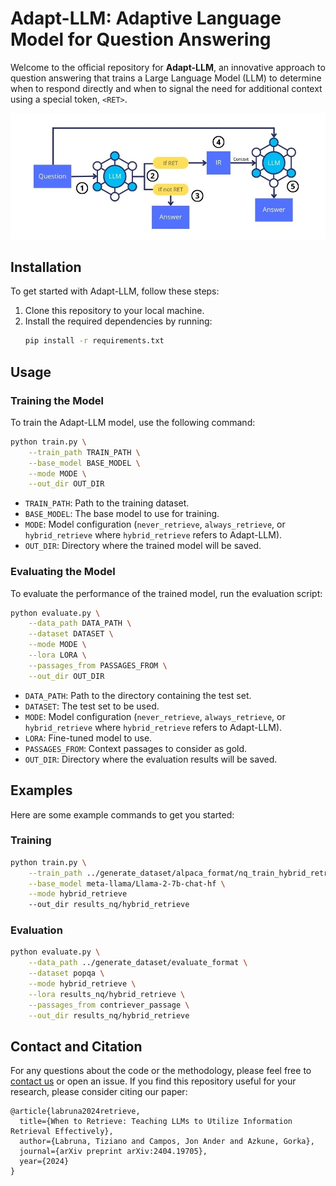# Adapt-LLM: Adaptive Language Model for Question Answering

Welcome to the official repository for **Adapt-LLM**, an innovative approach to question answering that trains a Large Language Model (LLM) to determine when to respond directly and when to signal the need for additional context using a special token, `<RET>`.

![The inference process of ADAPT-LLM](adapt_llm.jpg)

## Installation

To get started with Adapt-LLM, follow these steps:

1. Clone this repository to your local machine.
2. Install the required dependencies by running:
    ```bash
    pip install -r requirements.txt
    ```

## Usage

### Training the Model

To train the Adapt-LLM model, use the following command:

```bash
python train.py \
    --train_path TRAIN_PATH \
    --base_model BASE_MODEL \
    --mode MODE \
    --out_dir OUT_DIR
```

- `TRAIN_PATH`: Path to the training dataset.
- `BASE_MODEL`: The base model to use for training.
- `MODE`: Model configuration (`never_retrieve`, `always_retrieve`, or `hybrid_retrieve` where `hybrid_retrieve` refers to Adapt-LLM).
- `OUT_DIR`: Directory where the trained model will be saved.

### Evaluating the Model

To evaluate the performance of the trained model, run the evaluation script:

```bash
python evaluate.py \
    --data_path DATA_PATH \
    --dataset DATASET \
    --mode MODE \
    --lora LORA \
    --passages_from PASSAGES_FROM \
    --out_dir OUT_DIR
```

- `DATA_PATH`: Path to the directory containing the test set.
- `DATASET`: The test set to be used.
- `MODE`: Model configuration (`never_retrieve`, `always_retrieve`, or `hybrid_retrieve` where `hybrid_retrieve` refers to Adapt-LLM).
- `LORA`: Fine-tuned model to use.
- `PASSAGES_FROM`: Context passages to consider as gold.
- `OUT_DIR`: Directory where the evaluation results will be saved.

## Examples

Here are some example commands to get you started:

### Training

```bash
python train.py \
    --train_path ../generate_dataset/alpaca_format/nq_train_hybrid_retrieve.json \
    --base_model meta-llama/Llama-2-7b-chat-hf \
    --mode hybrid_retrieve 
    --out_dir results_nq/hybrid_retrieve
```

### Evaluation

```bash
python evaluate.py \
    --data_path ../generate_dataset/evaluate_format \
    --dataset popqa \
    --mode hybrid_retrieve \
    --lora results_nq/hybrid_retrieve \
    --passages_from contriever_passage \
    --out_dir results_nq/hybrid_retrieve
```

## Contact and Citation

For any questions about the code or the methodology, please feel free to [contact us](mailto:tiz.labruna@gmail.com) or open an issue. If you find this repository useful for your research, please consider citing our paper:

```
@article{labruna2024retrieve,
  title={When to Retrieve: Teaching LLMs to Utilize Information Retrieval Effectively},
  author={Labruna, Tiziano and Campos, Jon Ander and Azkune, Gorka},
  journal={arXiv preprint arXiv:2404.19705},
  year={2024}
}
```
